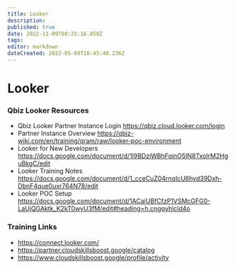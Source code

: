 ```yaml
---
title: Looker
description: 
published: true
date: 2022-11-09T00:25:16.850Z
tags: 
editor: markdown
dateCreated: 2022-05-09T16:45:40.236Z
---
```


# Looker
### Qbiz Looker Resources
- Qbiz Looker Partner Instance Login https://qbiz.cloud.looker.com/login
- Partner Instance Overview https://qbiz-wiki.com/en/training/qram/raw/looker-poc-environment
- Looker for New Developers https://docs.google.com/document/d/1l9BDziWBhFqinO5IN8TxoIrM2HguBkgC/edit
- Looker Training Notes https://docs.google.com/document/d/1_cceCuZ04rnqIcU6hyd39Dxh-DbnF4que0uxr764N78/edit  
- Looker POC Setup https://docs.google.com/document/d/1ACaiUBfCfzP1VSMcGFG0-LaUjQGAktk_K2kT0wyU3fM/edit#heading=h.cngqyhlcld4o


### Training Links
- https://connect.looker.com/
- https://partner.cloudskillsboost.google/catalog
- https://www.cloudskillsboost.google/profile/activity

